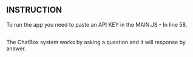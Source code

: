 
## INSTRUCTION

To run the app you need to paste an API KEY in the MAIN.JS - In line 58.

##
The ChatBox system works by asking a question and it will response by answer. 
